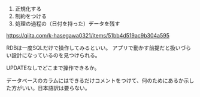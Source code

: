1. 正規化する
2. 制約をつける
3. 処理の過程の（日付を持った）データを残す

https://qiita.com/k-hasegawa0321/items/51bb4d519ac9b304a595

RDBは一度SQLだけで操作してみるといい。
アプリで動かす前提だと扱いづらい設計になっているのを見つけられる。

UPDATEなしでどこまで操作できるか。

データベースのカラムにはできるだけコメントをつけて、何のためにあるか示した方がいい。日本語訳は要らない。
